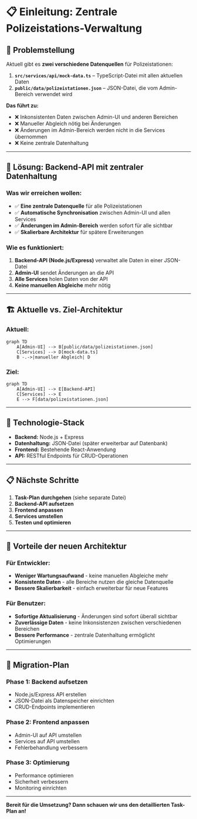 # 📋 Einleitung: Zentrale Polizeistations-Verwaltung

## 🚨 Problemstellung

Aktuell gibt es **zwei verschiedene Datenquellen** für Polizeistationen:

1. **`src/services/api/mock-data.ts`** – TypeScript-Datei mit allen aktuellen Daten
2. **`public/data/polizeistationen.json`** – JSON-Datei, die vom Admin-Bereich verwendet wird

**Das führt zu:**
- ❌ Inkonsistenten Daten zwischen Admin-UI und anderen Bereichen
- ❌ Manueller Abgleich nötig bei Änderungen
- ❌ Änderungen im Admin-Bereich werden nicht in die Services übernommen
- ❌ Keine zentrale Datenhaltung

---

## 🚀 Lösung: Backend-API mit zentraler Datenhaltung

### Was wir erreichen wollen:

- ✅ **Eine zentrale Datenquelle** für alle Polizeistationen
- ✅ **Automatische Synchronisation** zwischen Admin-UI und allen Services
- ✅ **Änderungen im Admin-Bereich** werden sofort für alle sichtbar
- ✅ **Skalierbare Architektur** für spätere Erweiterungen

### Wie es funktioniert:

1. **Backend-API (Node.js/Express)** verwaltet alle Daten in einer JSON-Datei
2. **Admin-UI** sendet Änderungen an die API
3. **Alle Services** holen Daten von der API
4. **Keine manuellen Abgleiche** mehr nötig

---

## 🏗️ Aktuelle vs. Ziel-Architektur

### Aktuell:
```mermaid
graph TD
    A[Admin-UI] --> B[public/data/polizeistationen.json]
    C[Services] --> D[mock-data.ts]
    B -.->|manueller Abgleich| D
```

### Ziel:
```mermaid
graph TD
    A[Admin-UI] --> E[Backend-API]
    C[Services] --> E
    E --> F[data/polizeistationen.json]
```

---

## 🔧 Technologie-Stack

- **Backend:** Node.js + Express
- **Datenhaltung:** JSON-Datei (später erweiterbar auf Datenbank)
- **Frontend:** Bestehende React-Anwendung
- **API:** RESTful Endpoints für CRUD-Operationen

---

## 📋 Nächste Schritte

1. **Task-Plan durchgehen** (siehe separate Datei)
2. **Backend-API aufsetzen**
3. **Frontend anpassen**
4. **Services umstellen**
5. **Testen und optimieren**

---

## 🎯 Vorteile der neuen Architektur

### Für Entwickler:
- **Weniger Wartungsaufwand** - keine manuellen Abgleiche mehr
- **Konsistente Daten** - alle Bereiche nutzen die gleiche Datenquelle
- **Bessere Skalierbarkeit** - einfach erweiterbar für neue Features

### Für Benutzer:
- **Sofortige Aktualisierung** - Änderungen sind sofort überall sichtbar
- **Zuverlässige Daten** - keine Inkonsistenzen zwischen verschiedenen Bereichen
- **Bessere Performance** - zentrale Datenhaltung ermöglicht Optimierungen

---

## 🔄 Migration-Plan

### Phase 1: Backend aufsetzen
- Node.js/Express API erstellen
- JSON-Datei als Datenspeicher einrichten
- CRUD-Endpoints implementieren

### Phase 2: Frontend anpassen
- Admin-UI auf API umstellen
- Services auf API umstellen
- Fehlerbehandlung verbessern

### Phase 3: Optimierung
- Performance optimieren
- Sicherheit verbessern
- Monitoring einrichten

---

**Bereit für die Umsetzung? Dann schauen wir uns den detaillierten Task-Plan an!** 